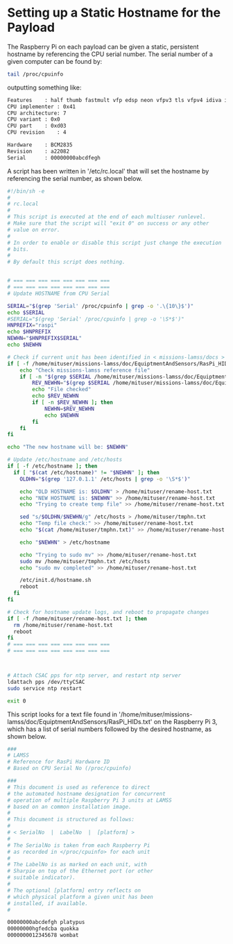# Setting up a Static Hostname for the Payload

The Raspberry Pi on each payload can be given a static, persistent hostname by referencing the CPU serial number.  The serial number of a given computer can be found by:

```sh
tail /proc/cpuinfo
```

outputting something like:

```sh
Features	: half thumb fastmult vfp edsp neon vfpv3 tls vfpv4 idiva idivt vfpd32 lpae evtstrm crc32 
CPU implementer	: 0x41
CPU architecture: 7
CPU variant	: 0x0
CPU part	: 0xd03
CPU revision	: 4

Hardware	: BCM2835
Revision	: a22082
Serial		: 00000000abcdfegh
```

A script has been written in '/etc/rc.local' that will set the hostname by referencing the serial number, as shown below.

```sh
#!/bin/sh -e
#
# rc.local
#
# This script is executed at the end of each multiuser runlevel.
# Make sure that the script will "exit 0" on success or any other
# value on error.
#
# In order to enable or disable this script just change the execution
# bits.
#
# By default this script does nothing.


# === === === === === === === ===
# === === === === === === === ===
# Update HOSTNAME from CPU Serial

SERIAL="$(grep 'Serial' /proc/cpuinfo | grep -o '.\{10\}$')"
echo $SERIAL
#SERIAL="$(grep 'Serial' /proc/cpuinfo | grep -o '\S*$')"
HNPREFIX="raspi"
echo $HNPREFIX
NEWHN="$HNPREFIX$SERIAL"
echo $NEWHN

# Check if current unit has been identified in < missions-lamss/docs >
if [ -f /home/mituser/missions-lamss/doc/EquiptmentAndSensors/RasPi_HIDs.txt ]; then
    echo "Check missions-lamss reference file"
    if [ -n "$(grep $SERIAL /home/mituser/missions-lamss/doc/EquiptmentAndSensors/RasPi_HIDs.txt)" ]; then
        REV_NEWHN="$(grep $SERIAL /home/mituser/missions-lamss/doc/EquiptmentAndSensors/RasPi_HIDs.txt | grep -o '\S*$')"
        echo "File checked"
        echo $REV_NEWHN
        if [ -n $REV_NEWHN ]; then
            NEWHN=$REV_NEWHN
            echo $NEWHN
        fi
    fi
fi

echo "The new hostname will be: $NEWHN"

# Update /etc/hostname and /etc/hosts
if [ -f /etc/hostname ]; then
  if [ "$(cat /etc/hostname)" != "$NEWHN" ]; then
    OLDHN="$(grep '127.0.1.1' /etc/hosts | grep -o '\S*$')"

    echo "OLD HOSTNAME is: $OLDHN" > /home/mituser/rename-host.txt
    echo "NEW HOSTNAME is: $NEWHN" >> /home/mituser/rename-host.txt
    echo "Trying to create temp file" >> /home/mituser/rename-host.txt

    sed "s/$OLDHN/$NEWHN/g" /etc/hosts > /home/mituser/tmphn.txt
    echo "Temp file check:" >> /home/mituser/rename-host.txt
    echo "$(cat /home/mituser/tmphn.txt)" >> /home/mituser/rename-host.txt

    echo "$NEWHN" > /etc/hostname

    echo "Trying to sudo mv" >> /home/mituser/rename-host.txt
    sudo mv /home/mituser/tmphn.txt /etc/hosts
    echo "sudo mv completed" >> /home/mituser/rename-host.txt

    /etc/init.d/hostname.sh
    reboot
  fi
fi

# Check for hostname update logs, and reboot to propagate changes
if [ -f /home/mituser/rename-host.txt ]; then
  rm /home/mituser/rename-host.txt
  reboot
fi
# === === === === === === === ===
# === === === === === === === ===



# Attach CSAC pps for ntp server, and restart ntp server
ldattach pps /dev/ttyCSAC
sudo service ntp restart

exit 0

```

This script looks for a text file found in '/home/mituser/missions-lamss/doc/EquiptmentAndSensors/RasPi_HIDs.txt' on the Raspberry Pi 3, which has a list of serial numbers followed by the desired hostname, as shown below.

```sh
###
# LAMSS
# Reference for RasPi Hardware ID
# Based on CPU Serial No (/proc/cpuinfo)

###
# This document is used as reference to direct
# the automated hostname designation for concurrent
# operation of multiple Raspberry Pi 3 units at LAMSS
# based on an common installation image.
#
# This document is structured as follows:
#
# < SerialNo  |  LabelNo  |  [platform] >
#
# The SerialNo is taken from each Raspberry Pi
# as recorded in </proc/cpuinfo> for each unit
#
# The LabelNo is as marked on each unit, with
# Sharpie on top of the Ethernet port (or other
# suitable indicator).
#
# The optional [platform] entry reflects on
# which physical platform a given unit has been
# installed, if available.
#

00000000abcdefgh platypus
00000000hgfedcba quokka
0000000012345678 wombat

```
